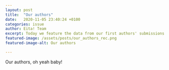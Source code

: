 ```yaml
---
layout: post
title:  "Our authors"
date:   2020-11-05 23:40:24 +0100
categories: issue
author: Eita! Team
excerpt: Today we feature the data from our first authors' submissions. Check out!
featured-image: /assets/posts/our_authors_rec.png
featured-image-alt: Our authors

---
```


Our authors, oh yeah baby!
